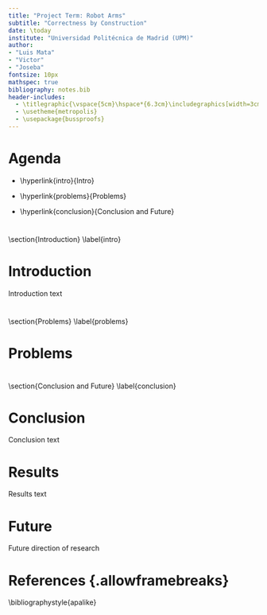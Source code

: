 ```yaml
---
title: "Project Term: Robot Arms"
subtitle: "Correctness by Construction"
date: \today
institute: "Universidad Politécnica de Madrid (UPM)"
author: 
- "Luis Mata"
- "Victor"
- "Joseba"
fontsize: 10px
mathspec: true
bibliography: notes.bib
header-includes:
  - \titlegraphic{\vspace{5cm}\hspace*{6.3cm}\includegraphics[width=3cm]{./res/UPM_logo.png}}
  - \usetheme{metropolis}
  - \usepackage{bussproofs}
---
```


# Agenda


- \hyperlink{intro}{Intro}

- \hyperlink{problems}{Problems}

- \hyperlink{conclusion}{Conclusion and Future}

# 

\section{Introduction}
\label{intro}

# Introduction

Introduction text

# 

\section{Problems}
\label{problems}

# Problems


# 

\section{Conclusion and Future}
\label{conclusion}

# Conclusion

Conclusion text

# Results

Results text

# Future

Future direction of research


# References {.allowframebreaks}

\bibliographystyle{apalike}
